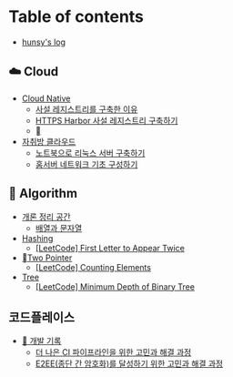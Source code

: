 # Table of contents

* [hunsy's log](README.md)

## ☁️ Cloud

* [Cloud Native](cloud/cloud-native/README.md)
  * [사설 레지스트리를 구축한 이유](cloud/cloud-native/undefined.md)
  * [HTTPS Harbor 사설 레지스트리 구축하기](cloud/cloud-native/https-harbor.md)
  * [](cloud/cloud-native/undefined-1.md)
* [자취방 클라우드](cloud/undefined.md)
  * [노트북으로 리눅스 서버 구축하기](cloud/undefined/undefined.md)
  * [홈서버 네트워크 기초 구성하기](cloud/undefined/undefined-1.md)

## 📐 Algorithm

* [개론 정리 공간](algorithm/undefined/README.md)
  * [배열과 문자열](algorithm/undefined/undefined.md)
* [Hashing](algorithm/hashing/README.md)
  * [\[LeetCode\] First Letter to Appear Twice](algorithm/hashing/leetcode-first-letter-to-appear-twice.md)
* [Two Pointer](algorithm/two-pointer/README.md)
  * [\[LeetCode\] Counting Elements](algorithm/two-pointer/leetcode-counting-elements.md)
* [Tree](algorithm/tree/README.md)
  * [\[LeetCode\] Minimum Depth of Binary Tree](algorithm/tree/leetcode-minimum-depth-of-binary-tree.md)

## 코드플레이스 <a href="#code-place" id="code-place"></a>

* [🧩 개발 기록](code-place/dev/README.md)
  * [더 나은 CI 파이프라인을 위한 고민과 해결 과정](code-place/dev/ci.md)
  * [E2EE(종단 간 암호화)를 달성하기 위한 고민과 해결 과정](code-place/dev/e2ee.md)
